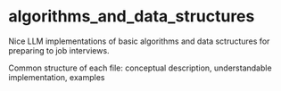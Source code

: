 # algorithms_and_data_structures
Nice LLM implementations of basic algorithms and data sctructures for preparing to job interviews.

Common structure of each file: conceptual description, understandable implementation, examples
